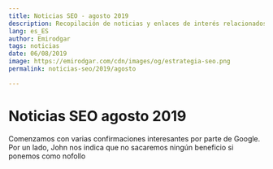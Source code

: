 ```yaml
---
title: Noticias SEO - agosto 2019
description: Recopilación de noticias y enlaces de interés relacionados con el SEO y Marketing digital
lang: es_ES
author: Emirodgar
tags: noticias
date: 06/08/2019
image: https://emirodgar.com/cdn/images/og/estrategia-seo.png
permalink: noticias-seo/2019/agosto

---
```


# Noticias SEO agosto 2019

Comenzamos con varias confirmaciones interesantes por parte de Google. Por un lado, John nos indica que no sacaremos ningún beneficio si ponemos como nofollo
<!--stackedit_data:
eyJoaXN0b3J5IjpbLTkxNTQ2MTQyMV19
-->